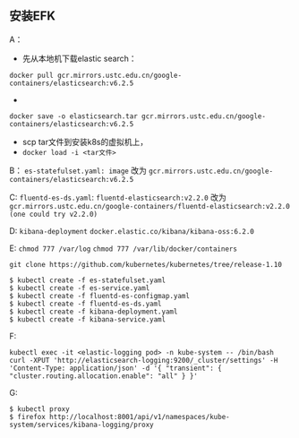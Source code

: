 ﻿## 安装EFK

A：
 - 先从本地机下载elastic search： 
```
docker pull gcr.mirrors.ustc.edu.cn/google-containers/elasticsearch:v6.2.5
```
 -  
```
docker save -o elasticsearch.tar gcr.mirrors.ustc.edu.cn/google-containers/elasticsearch:v6.2.5 
```
 - scp tar文件到安装k8s的虚拟机上，
 - `docker load -i <tar文件>` 

B： 
`es-statefulset.yaml: image` 改为 `gcr.mirrors.ustc.edu.cn/google-containers/elasticsearch:v6.2.5`

C:
`fluentd-es-ds.yaml`:
`fluentd-elasticsearch:v2.2.0` 改为 `gcr.mirrors.ustc.edu.cn/google-containers/fluentd-elasticsearch:v2.2.0 (one could try v2.2.0)`

D:
`kibana-deployment`
`docker.elastic.co/kibana/kibana-oss:6.2.0`

E:
`chmod 777 /var/log`
`chmod 777 /var/lib/docker/containers`

`git clone https://github.com/kubernetes/kubernetes/tree/release-1.10`
```
$ kubectl create -f es-statefulset.yaml
$ kubectl create -f es-service.yaml
$ kubectl create -f fluentd-es-configmap.yaml
$ kubectl create -f fluentd-es-ds.yaml
$ kubectl create -f kibana-deployment.yaml
$ kubectl create -f kibana-service.yaml
```
F:
```
kubectl exec -it <elastic-logging pod> -n kube-system -- /bin/bash
curl -XPUT 'http://elasticsearch-logging:9200/_cluster/settings' -H 'Content-Type: application/json' -d '{ "transient": { "cluster.routing.allocation.enable": "all" } }'
```

G:
```
$ kubectl proxy
$ firefox http://localhost:8001/api/v1/namespaces/kube-system/services/kibana-logging/proxy
```





